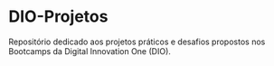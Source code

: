 # DIO-Projetos
Repositório dedicado aos projetos práticos e desafios propostos nos Bootcamps da Digital Innovation One (DIO).
